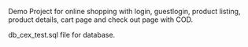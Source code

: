 Demo Project for online shopping with login, guestlogin, product listing, product details, cart page and check out page  with COD.

db_cex_test.sql file for database.
